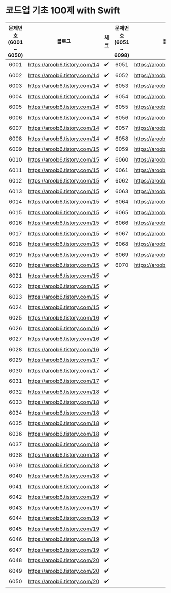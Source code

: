 # 코드업 기초 100제 with Swift
|문제번호 </br> (6001 ~ 6050)|블로그|체크|문제번호 </br> (6051 ~ 6098)|블로그|체크|
|:---:|:---:|:---:|:---:|:---:|:---:|
|6001|https://aroob6.tistory.com/14|✔️|6051|https://aroob6.tistory.com/20|✔️|
|6002|https://aroob6.tistory.com/14|✔️|6052|https://aroob6.tistory.com/21|✔️|
|6003|https://aroob6.tistory.com/14|✔️|6053|https://aroob6.tistory.com/21|✔️|
|6004|https://aroob6.tistory.com/14|✔️|6054|https://aroob6.tistory.com/21|✔️|
|6005|https://aroob6.tistory.com/14|✔️|6055|https://aroob6.tistory.com/21|✔️|
|6006|https://aroob6.tistory.com/14|✔️|6056|https://aroob6.tistory.com/21|✔️|
|6007|https://aroob6.tistory.com/14|✔️|6057|https://aroob6.tistory.com/21|✔️|
|6008|https://aroob6.tistory.com/14|✔️|6058|https://aroob6.tistory.com/21|✔️|
|6009|https://aroob6.tistory.com/15|✔️|6059|https://aroob6.tistory.com/22|✔️|
|6010|https://aroob6.tistory.com/15|✔️|6060|https://aroob6.tistory.com/22|✔️|
|6011|https://aroob6.tistory.com/15|✔️|6061|https://aroob6.tistory.com/22|✔️|
|6012|https://aroob6.tistory.com/15|✔️|6062|https://aroob6.tistory.com/22|✔️|
|6013|https://aroob6.tistory.com/15|✔️|6063|https://aroob6.tistory.com/22|✔️|
|6014|https://aroob6.tistory.com/15|✔️|6064|https://aroob6.tistory.com/22|✔️|
|6015|https://aroob6.tistory.com/15|✔️|6065|https://aroob6.tistory.com/23|✔️|
|6016|https://aroob6.tistory.com/15|✔️|6066|https://aroob6.tistory.com/23|✔️|
|6017|https://aroob6.tistory.com/15|✔️|6067|https://aroob6.tistory.com/23|✔️|
|6018|https://aroob6.tistory.com/15|✔️|6068|https://aroob6.tistory.com/23|✔️|
|6019|https://aroob6.tistory.com/15|✔️|6069|https://aroob6.tistory.com/23|✔️|
|6020|https://aroob6.tistory.com/15|✔️|6070|https://aroob6.tistory.com/23|✔️|
|6021|https://aroob6.tistory.com/15|✔️|
|6022|https://aroob6.tistory.com/15|✔️|
|6023|https://aroob6.tistory.com/15|✔️|
|6024|https://aroob6.tistory.com/15|✔️|
|6025|https://aroob6.tistory.com/16|✔️|
|6026|https://aroob6.tistory.com/16|✔️|
|6027|https://aroob6.tistory.com/16|✔️|
|6028|https://aroob6.tistory.com/16|✔️|
|6029|https://aroob6.tistory.com/17|✔️|
|6030|https://aroob6.tistory.com/17|✔️|
|6031|https://aroob6.tistory.com/17|✔️|
|6032|https://aroob6.tistory.com/18|✔️|
|6033|https://aroob6.tistory.com/18|✔️|
|6034|https://aroob6.tistory.com/18|✔️|
|6035|https://aroob6.tistory.com/18|✔️|
|6036|https://aroob6.tistory.com/18|✔️|
|6037|https://aroob6.tistory.com/18|✔️|
|6038|https://aroob6.tistory.com/18|✔️|
|6039|https://aroob6.tistory.com/18|✔️|
|6040|https://aroob6.tistory.com/18|✔️|
|6041|https://aroob6.tistory.com/18|✔️|
|6042|https://aroob6.tistory.com/19|✔️|
|6043|https://aroob6.tistory.com/19|✔️|
|6044|https://aroob6.tistory.com/19|✔️|
|6045|https://aroob6.tistory.com/19|✔️|
|6046|https://aroob6.tistory.com/19|✔️|
|6047|https://aroob6.tistory.com/19|✔️|
|6048|https://aroob6.tistory.com/20|✔️|
|6049|https://aroob6.tistory.com/20|✔️|
|6050|https://aroob6.tistory.com/20|✔️|

